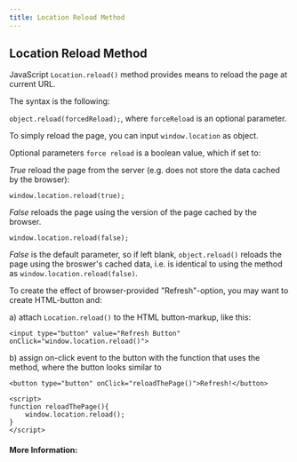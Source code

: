 ```yaml
---
title: Location Reload Method
---
```

## Location Reload Method

JavaScript `Location.reload()` method provides means to reload the page at current URL. 

The syntax is the following: 

`object.reload(forcedReload);`, where `forceReload` is an optional parameter.

To simply reload the page, you can input `window.location` as object.

Optional parameters `force reload` is a boolean value, which if set to:

*True* reload the page from the server (e.g. does not store the data cached by the browser):
```
window.location.reload(true);
```
*False* reloads the page using the version of the page cached by the browser.
```
window.location.reload(false);
```
*False* is the default parameter, so if left blank, `object.reload()` reloads the page using the broswer's cached data, i.e. is identical to using the method as `window.location.reload(false)`.

To create the effect of browser-provided "Refresh"-option, you may want to create HTML-button and:

a) attach `Location.reload()` to the HTML button-markup, like this:

```
<input type="button" value="Refresh Button" onClick="window.location.reload()">

```
b) assign on-click event to the button with the function that uses the method, where the button looks similar to 

```
<button type="button" onClick="reloadThePage()">Refresh!</button>

```
```
<script>
function reloadThePage(){
    window.location.reload();
} 
</script>
```




<!-- The article goes here, in GitHub-flavored Markdown. Feel free to add YouTube videos, images, and CodePen/JSBin embeds  -->

#### More Information:
<!-- Please add any articles you think might be helpful to read before writing the article -->


